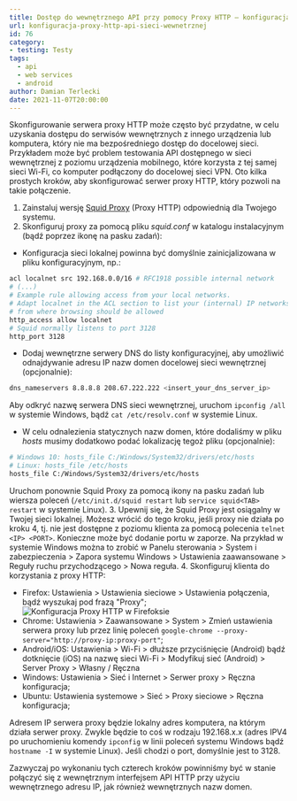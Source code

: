 ```yaml
---
title: Dostęp do wewnętrznego API przy pomocy Proxy HTTP – konfiguracja
url: konfiguracja-proxy-http-api-sieci-wewnetrznej
id: 76
category:
- testing: Testy
tags:
  - api
  - web services
  - android
author: Damian Terlecki
date: 2021-11-07T20:00:00
---
```


Skonfigurowanie serwera proxy HTTP może często być przydatne, w celu uzyskania dostępu do serwisów wewnętrznych z innego urządzenia lub komputera, który nie
ma bezpośredniego dostęp do docelowej sieci.
Przykładem może być problem testowania API dostępnego w sieci wewnętrznej z poziomu urządzenia mobilnego, które korzysta z tej samej sieci Wi-Fi, co komputer podłączony do docelowej sieci VPN.
Oto kilka prostych kroków, aby skonfigurować serwer proxy HTTP, który pozwoli na takie połączenie.

1. Zainstaluj wersję [Squid Proxy](https://wiki.squid-cache.org/SquidFaq/BinaryPackages) (Proxy HTTP) odpowiednią dla Twojego systemu.
2. Skonfiguruj proxy za pomocą pliku *squid.conf* w katalogu instalacyjnym (bądź poprzez ikonę na pasku zadań):
  - Konfiguracja sieci lokalnej powinna być domyślnie zainicjalizowana w pliku konfiguracyjnym, np.:
```bash
acl localnet src 192.168.0.0/16	# RFC1918 possible internal network
# (...)
# Example rule allowing access from your local networks.
# Adapt localnet in the ACL section to list your (internal) IP networks
# from where browsing should be allowed
http_access allow localnet
# Squid normally listens to port 3128
http_port 3128
```
  - Dodaj wewnętrzne serwery DNS do listy konfiguracyjnej, aby umożliwić odnajdywanie adresu IP nazw domen docelowej sieci wewnętrznej (opcjonalnie):
```bash
dns_nameservers 8.8.8.8 208.67.222.222 <insert_your_dns_server_ip>
```
Aby odkryć nazwę serwera DNS sieci wewnętrznej, uruchom `ipconfig /all` w systemie Windows, bądź `cat /etc/resolv.conf` w systemie Linux.
  - W celu odnalezienia statycznych nazw domen, które dodaliśmy w pliku *hosts* musimy dodatkowo podać lokalizację tegoż pliku (opcjonalnie):
```bash
# Windows 10: hosts_file C:/Windows/System32/drivers/etc/hosts
# Linux: hosts_file /etc/hosts
hosts_file C:/Windows/System32/drivers/etc/hosts
```
Uruchom ponownie Squid Proxy za pomocą ikony na pasku zadań lub wiersza poleceń (`/etc/init.d/squid restart` lub `service squid<TAB> restart` w systemie Linux).
3. Upewnij się, że Squid Proxy jest osiągalny w Twojej sieci lokalnej. Możesz wrócić do tego kroku, jeśli proxy nie działa po kroku 4, tj. nie jest dostępne z poziomu klienta za pomocą polecenia `telnet <IP> <PORT>`.
Konieczne może być dodanie portu w zaporze. Na przykład w systemie Windows można to zrobić w Panelu sterowania > System i zabezpieczenia > Zapora systemu Windows > Ustawienia zaawansowane > Reguły ruchu przychodzącego > Nowa reguła.
4. Skonfiguruj klienta do korzystania z proxy HTTP:
  - Firefox: Ustawienia > Ustawienia sieciowe > Ustawienia połączenia, bądź wyszukaj pod frazą "Proxy";
    <img src="/img/hq/http-proxy.jpg" alt="Konfiguracja Proxy HTTP w Firefoksie" title="Konfiguracja Proxy HTTP w Firefoksie">
  - Chrome: Ustawienia > Zaawansowane > System > Zmień ustawienia serwera proxy lub przez linię poleceń `google-chrome --proxy-server="http://proxy-ip:proxy-port"`;
  - Android/iOS: Ustawienia > Wi-Fi > dłuższe przyciśnięcie (Android) bądź dotknięcie (iOS) na nazwę sieci Wi-Fi > Modyfikuj sieć (Android) > Server Proxy > Własny / Ręczna
  - Windows: Ustawienia > Sieć i Internet > Serwer proxy > Ręczna konfiguracja;
  - Ubuntu: Ustawienia systemowe > Sieć > Proxy sieciowe > Ręczna konfiguracja;

Adresem IP serwera proxy będzie lokalny adres komputera, na którym działa serwer proxy. Zwykle będzie to coś w rodzaju 192.168.x.x (adres IPV4 po uruchomieniu komendy `ipconfig` w linii poleceń systemu Windows bądź `hostname -I` w systemie Linux). Jeśli chodzi o port, domyślnie jest to 3128.

Zazwyczaj po wykonaniu tych czterech kroków powinniśmy być w stanie połączyć się z wewnętrznym interfejsem API HTTP przy użyciu wewnętrznego adresu IP, jak również wewnętrznych nazw domen.